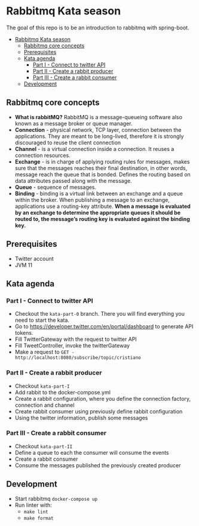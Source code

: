 # Rabbitmq Kata season
The goal of this repo is to be an introduction to rabbitmq with spring-boot.

<!-- TOC -->
* [Rabbitmq Kata season](#rabbitmq-kata-season)
  * [Rabbitmq core concepts](#rabbitmq-core-concepts-)
  * [Prerequisites](#prerequisites)
  * [Kata agenda](#kata-agenda)
    * [Part I - Connect to twitter API](#part-i---connect-to-twitter-api)
    * [Part II - Create a rabbit producer](#part-ii---create-a-rabbit-producer)
    * [Part III - Create a rabbit consumer](#part-iii---create-a-rabbit-consumer)
  * [Development](#development)
<!-- TOC -->

## Rabbitmq core concepts 
- **What is rabbitMQ?** RabbitMQ is a message-queueing software also known as a message broker or queue manager.
- **Connection** - physical network, TCP layer, connection between the applications. They are meant to be long-lived, therefore it is strongly discouraged to reuse the client connection
- **Channel** -  is a virtual connection inside a connection. It reuses a connection resources.
- **Exchange** - is in charge of applying routing rules for messages, makes sure that the messages reaches their final destination,  in other words, message reach the queue that is bonded. Defines the routing based on data attributes passed along with the message.
- **Queue** - sequence of messages.
- **Binding** - binding is a virtual link between an exchange and a queue within the broker. When publishing a message to an exchange, applications use a routing-key attribute. **When a message is evaluated by an exchange to determine the appropriate queues it should be routed to, the message’s routing key is evaluated against the binding key.**


## Prerequisites
- Twitter account
- JVM 11

## Kata agenda
### Part I - Connect to twitter API
- Checkout the `kata-part-0` branch. There you will find everything you need to start the kata.
- Go to https://developer.twitter.com/en/portal/dashboard to generate API tokens.
- Fill TwitterGateway with the request to twitter API
- Fill TweetController, invoke the twitterGateway
- Make a request to `GET - http://localhost:8080/subscribe/topic/cristiano`

### Part II - Create a rabbit producer
- Checkout `kata-part-I`
- Add rabbit to the docker-compose.yml
- Create a rabbit configuration, where you define the connection factory, connection and channel
- Create rabbit consumer using previously define rabbit configuration
- Using the twitter information, publish some messages

### Part III - Create a rabbit consumer
- Checkout `kata-part-II`
- Define a queue to each the consumer will consume the events
- Create a rabbit consumer
- Consume the messages published the previously created producer

## Development
- Start rabbitmq `docker-compose up`
- Run linter with:
  - `make lint`
  - `make format`